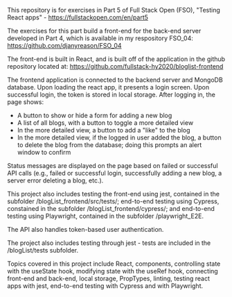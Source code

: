 This repository is for exercises in Part 5 of Full Stack Open (FSO), "Testing React apps" - https://fullstackopen.com/en/part5

The exercises for this part build a front-end for the back-end server developed in Part 4, which is available in my respository FSO_04: https://github.com/djanyreason/FSO_04

The front-end is built in React, and is built off of the application in the github repository located at: https://github.com/fullstack-hy2020/bloglist-frontend

The frontend application is connected to the backend server and MongoDB database. Upon loading the react app, it presents a login screen. Upon successful login, the token is stored in local storage. After logging in, the page shows:

- A button to show or hide a form for adding a new blog
- A list of all blogs, with a button to toggle a more detailed view
- In the more detailed view, a button to add a "like" to the blog
- In the more detailed view, if the logged in user added the blog, a button to delete the blog from the database; doing this prompts an alert window to confirm

Status messages are displayed on the page based on failed or successful API calls (e.g., failed or successful login, successfully adding a new blog, a server error deleting a blog, etc.).

This project also includes testing the front-end using jest, contained in the subfolder /blogList_frontend/src/tests/; end-to-end testing using Cypress, constained in the subfolder /blogList_frontend/cypress/; and end-to-end testing using Playwright, contained in the subfolder /playwright_E2E.

The API also handles token-based user authentication.

The project also includes testing through jest - tests are included in the /blogList/tests subfolder.

Topics covered in this project include React, components, controlling state with the useState hook, modifying state with the useRef hook, connecting front-end and back-end, local storage, PropTypes, linting, testing react apps with jest, end-to-end testing with Cypress and with Playwright.
